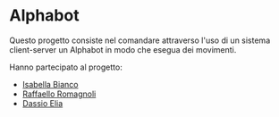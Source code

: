 # Alphabot

Questo progetto consiste nel comandare attraverso l'uso di un sistema client-server un Alphabot in modo che esegua dei movimenti.

Hanno partecipato al progetto:

- [Isabella Bianco](https://github.com/IsabellaBianco)
- [Raffaello Romagnoli](https://github.com/raffaelloromagnoli)
- [Dassio Elia](https://github.com/EliaDassio)
